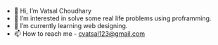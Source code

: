 - 👋 Hi, I’m Vatsal Choudhary 
- 👀 I’m interested in solve some real life problems using proframming.
- 🌱 I’m currently learning web designing.
- 📫 How to reach me - cvatsal123@gmail.com

<!---
vatsalnannu/vatsalnannu is a ✨ special ✨ repository because its `README.md` (this file) appears on your GitHub profile.
You can click the Preview link to take a look at your changes.
--->
